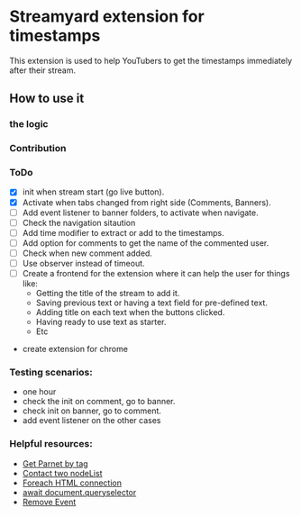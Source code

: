 # Streamyard extension for timestamps

This extension is used to help YouTubers to get the timestamps immediately after their stream.

## How to use it

### the logic 

### Contribution 

### ToDo

- [x] init when stream start (go live button).
- [x] Activate when tabs changed from right side (Comments, Banners).
- [ ] Add event listener to banner folders, to activate when navigate.
- [ ] Check the navigation sitaution
- [ ] Add time modifier to extract or add to the timestamps.
- [ ] Add option for comments to get the name of the commented user. 
- [ ] Check when new comment added.
- [ ] Use observer instead of timeout.
- [ ] Create a frontend for the extension where it can help the user for things like: 
  - Getting the title of the stream to add it. 
  - Saving previous text or having a text field for pre-defined text.
  - Adding title on each text when the buttons clicked.
  - Having ready to use text as starter.
  - Etc
- create extension for chrome 

### Testing scenarios: 

- one hour
- check the init on comment, go to banner.
- check init on banner, go to comment.
- add event listener on the other cases


### Helpful resources:

- [Get Parnet by tag](https://bobbyhadz.com/blog/javascript-get-parent-element-by-tag)
- [Contact two nodeList](https://stackoverflow.com/questions/37552933/concat-two-nodelists)
- [Foreach HTML connection](https://stackoverflow.com/questions/22754315/for-loop-for-htmlcollection-elements)
- [await document.queryselector](https://stackoverflow.com/questions/69070866/async-queryselector-access)
- [Remove Event](https://developer.mozilla.org/en-US/docs/Web/API/EventTarget/removeEventListener)

